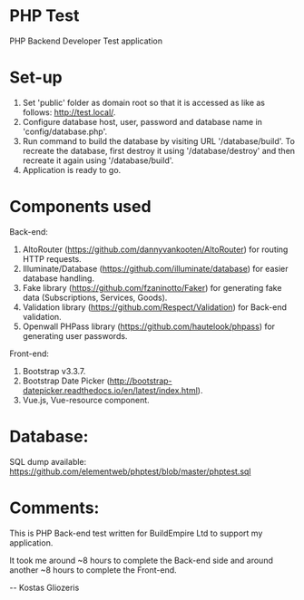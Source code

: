 # PHP Test

PHP Backend Developer Test application

# Set-up

1. Set 'public' folder as domain root so that it is accessed as like as follows: http://test.local/.
2. Configure database host, user, password and database name in 'config/database.php'.
3. Run command to build the database by visiting URL '/database/build'. To recreate the database, first destroy it using '/database/destroy' and then recreate it again using '/database/build'.
4. Application is ready to go.

# Components used

Back-end:

1. AltoRouter (https://github.com/dannyvankooten/AltoRouter) for routing HTTP requests.
2. Illuminate/Database (https://github.com/illuminate/database) for easier database handling.
3. Fake library (https://github.com/fzaninotto/Faker) for generating fake data (Subscriptions, Services, Goods).
4. Validation library (https://github.com/Respect/Validation) for Back-end validation.
5. Openwall PHPass library (https://github.com/hautelook/phpass) for generating user passwords.

Front-end:

1. Bootstrap v3.3.7.
2. Bootstrap Date Picker (http://bootstrap-datepicker.readthedocs.io/en/latest/index.html).
3. Vue.js, Vue-resource component.

# Database:

SQL dump available: https://github.com/elementweb/phptest/blob/master/phptest.sql

# Comments:

This is PHP Back-end test written for BuildEmpire Ltd to support my application.

It took me around ~8 hours to complete the Back-end side and around another ~8 hours to complete the Front-end.

-- Kostas Gliozeris